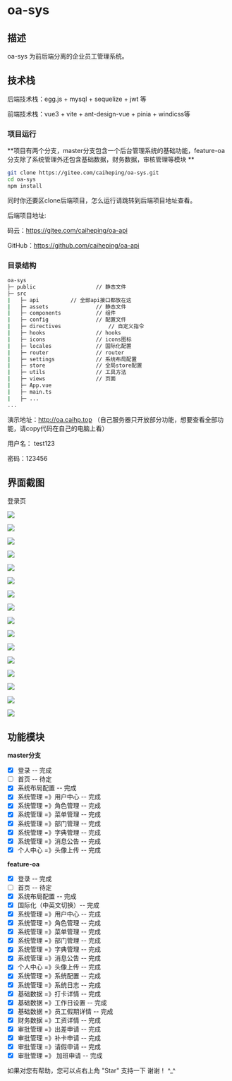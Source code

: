 # oa-sys

## 描述

oa-sys 为前后端分离的企业员工管理系统。

## 技术栈

后端技术栈：egg.js + mysql + sequelize + jwt 等

前端技术栈：vue3 + vite + ant-design-vue + pinia + windicss等

### 项目运行

**项目有两个分支，master分支包含一个后台管理系统的基础功能，feature-oa分支除了系统管理外还包含基础数据，财务数据，审核管理等模块
**

```bash
git clone https://gitee.com/caiheping/oa-sys.git
cd oa-sys
npm install
```

同时你还要区clone后端项目，怎么运行请跳转到后端项目地址查看。

后端项目地址:

码云：https://gitee.com/caiheping/oa-api

GitHub：https://github.com/caiheping/oa-api

### 目录结构

```bash
oa-sys
├─ public                   // 静态文件
├─ src
|	├─ api			// 全部api接口都放在这
|	├─ assets				// 静态文件
|	├─ components			// 组件
|	├─ config				// 配置文件
|	├─ directives				// 自定义指令
|	├─ hooks				// hooks
|	├─ icons				// icons图标
|	├─ locales				// 国际化配置
|	├─ router				// router
|	├─ settings				// 系统布局配置
|	├─ store				// 全局store配置
|	├─ utils				// 工具方法
|	├─ views				// 页面
|	├─ App.vue				
|	├─ main.ts				
|	├─ ...
...
```

演示地址：http://oa.caihp.top （自己服务器只开放部分功能，想要查看全部功能，请copy代码在自己的电脑上看）

用户名： test123

密码：123456

## 界面截图

登录页

![](http://cdn.caihp.top/oa-sys/other/login.png)

![](http://cdn.caihp.top/oa-sys/other/dept.png)

![](http://cdn.caihp.top/oa-sys/other/dit.png)

![](http://cdn.caihp.top/oa-sys/other/lockIn.png)

![](http://cdn.caihp.top/oa-sys/other/log.png)

![](http://cdn.caihp.top/oa-sys/other/makeUpCard.png)

![](http://cdn.caihp.top/oa-sys/other/menu.png)

![](http://cdn.caihp.top/oa-sys/other/notice.png)

![](http://cdn.caihp.top/oa-sys/other/role.png)

![](http://cdn.caihp.top/oa-sys/other/salary.png)

![](http://cdn.caihp.top/oa-sys/other/sysSetting.png)

![](http://cdn.caihp.top/oa-sys/other/setting.png)

![](http://cdn.caihp.top/oa-sys/other/userInfo.png)

![](http://cdn.caihp.top/oa-sys/other/user.png)

![](http://cdn.caihp.top/oa-sys/other/workOverTime.png)

![](http://cdn.caihp.top/oa-sys/other/workingDaySetting.png)

## 功能模块

**master分支**

- [x] 登录 -- 完成
- [ ] 首页 -- 待定
- [x] 系统布局配置 -- 完成
- [x] 系统管理 =》用户中心 -- 完成
- [x] 系统管理 =》角色管理 -- 完成
- [x] 系统管理 =》菜单管理 -- 完成
- [x] 系统管理 =》部门管理 -- 完成
- [x] 系统管理 =》字典管理 -- 完成
- [x] 系统管理 =》消息公告 -- 完成
- [x] 个人中心 =》头像上传 -- 完成

**feature-oa**

- [x] 登录 -- 完成
- [ ] 首页 -- 待定
- [x] 系统布局配置 -- 完成
- [x] 国际化（中英文切换）-- 完成
- [x] 系统管理 =》用户中心 -- 完成
- [x] 系统管理 =》角色管理 -- 完成
- [x] 系统管理 =》菜单管理 -- 完成
- [x] 系统管理 =》部门管理 -- 完成
- [x] 系统管理 =》字典管理 -- 完成
- [x] 系统管理 =》消息公告 -- 完成
- [x] 个人中心 =》头像上传 -- 完成
- [x] 系统管理 =》系统配置 -- 完成
- [x] 系统管理 =》系统日志 -- 完成
- [x] 基础数据 =》打卡详情 -- 完成
- [x] 基础数据 =》工作日设置 -- 完成
- [x] 基础数据 =》员工假期详情 -- 完成
- [x] 财务数据 =》工资详情 -- 完成
- [x] 审批管理 =》出差申请 -- 完成
- [x] 审批管理 =》补卡申请 -- 完成
- [x] 审批管理 =》请假申请 -- 完成
- [x] 审批管理 =》 加班申请 -- 完成

如果对您有帮助，您可以点右上角 "Star" 支持一下 谢谢！ ^_^